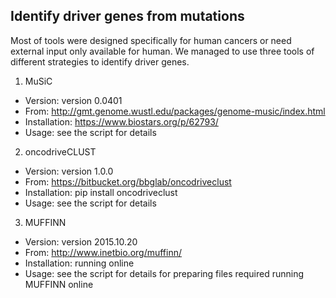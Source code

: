 
## Identify driver genes from mutations
Most of tools were designed specifically for human cancers or need external input only available for human.
We managed to use three tools of different strategies to identify driver genes.


1. MuSiC
  * Version:      version 0.0401
  * From:         http://gmt.genome.wustl.edu/packages/genome-music/index.html
  * Installation: https://www.biostars.org/p/62793/
  * Usage:        see the script for details

2. oncodriveCLUST
  * Version:      version 1.0.0
  * From:         https://bitbucket.org/bbglab/oncodriveclust
  * Installation: pip install oncodriveclust
  * Usage:        see the script for details

3. MUFFINN
  * Version:      version 2015.10.20
  * From:         http://www.inetbio.org/muffinn/
  * Installation: running online
  * Usage:        see the script for details for preparing files required running MUFFINN online
